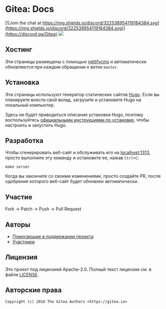 # Gitea: Docs

[![Join the chat at https://img.shields.io/discord/322538954119184384.svg](https://img.shields.io/discord/322538954119184384.svg)](https://discord.gg/Gitea)
[![](https://images.microbadger.com/badges/image/gitea/docs.svg)](http://microbadger.com/images/gitea/docs "Get your own image badge on microbadger.com")

## Хостинг

Эти страницы размещены с помощью [netlifycms](https://www.netlifycms.org/) и автоматически обновляются при каждом обращении к ветке `master`.

## Установка

Эти страницы используют генератор статических сайтов [Hugo](https://gohugo.io/). Если вы планируете внести свой вклад, загрузите и установите Hugo на локальный компьютер.

Здесь не будет приводиться описание установки Hugo, поэтому воспользуйтесь [официальными инструкциями по установке](https://gohugo.io/overview/installing/), чтобы настроить и запустить Hugo.

## Разработка

Чтобы сгенерировать веб-сайт и обслуживать его на [localhost:1313](http://localhost:1313), просто выполните эту команду и остановите ее, нажав `Ctrl+C`:

```
make server
```

Когда вы закончите со своими изменениями, просто создайте PR, после одобрения которого веб-сайт будет обновлен автоматически.

## Участие

Fork -> Patch -> Push -> Pull Request

## Авторы

* [Помогающие в поддержании проекта](https://github.com/orgs/go-gitea/people)
* [Участники](https://github.com/go-gitea/docs/graphs/contributors)

## Лицензия

Это проект под лицензией Apache-2.0. Полный текст лицензии см. в файле [LICENSE](LICENSE).

## Авторские права

```
Copyright (c) 2016 The Gitea Authors <https://gitea.io>
```
